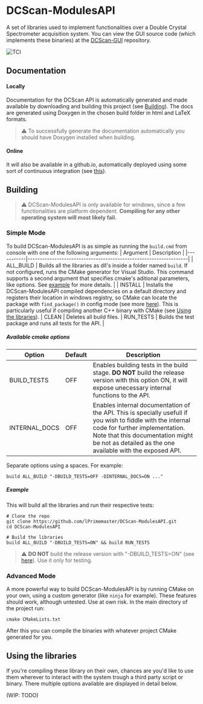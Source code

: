 # DCScan-ModulesAPI
A  set of libraries used to implement functionalities over a Double Crystal Spectrometer acquisition system.
You can view the GUI source code (which implements these binaries) at the [DCScan-GUI](http://github.com/lPrimemaster/DCScan-GUI) repository.

![TCI](https://travis-ci.org/lPrimemaster/DCScan-ModulesAPI.svg?branch=master)

## Documentation
#### Locally
Documentation for the DCScan API is automatically generated and made available by downloading and building this project (see [Building](#building)). The docs are generated using Doxygen in the chosen build folder in html and LaTeX formats.
> :warning: To successfully generate the documentation automatically you should have Doxygen installed when building.
#### Online
It will also be available in a github.io, automatically deployed using some sort of continuous integration (see [this](https://gist.github.com/vidavidorra/548ffbcdae99d752da02)).

## Building

> :warning: DCScan-ModulesAPI is only available for windows, since a few functionalities are platform dependent. **Compiling for any other operating system will most likely fail.**

### Simple Mode
To build DCScan-ModulesAPI is as simple as running the `build.cmd` from console with one of the following arguments:
| Argument  |                            Description                           |
|-----------|------------------------------------------------------------------|
| ALL_BUILD | Builds all the libraries as dll's inside a folder named `build`. If not configured, runs the CMake generator for Visual Studio. This command supports a second argument that specifies cmake's aditional parameters, like options. See [example](#example) for more details. |
| INSTALL   | Installs the DCScan-ModulesAPI compiled dependencies on a default directory and registers their location in windows registry, so CMake can locate the package with `find_package()` in config mode (see more [here](https://cmake.org/cmake/help/latest/command/find_package.html)). This is particularly useful if compiling another C++ binary with CMake (see [Using the libraries](#using-the-libraries)).
| CLEAN     | Deletes all build files.
| RUN_TESTS | Builds the test package and runs all tests for the API.          |

##### Available cmake options

|   Option    | Default | Description |
|-------------|---------|-------------|
| BUILD_TESTS |   OFF   | Enables building tests in the build stage. **DO NOT** build the release version with this option ON, it will expose unecessary internal functions to the API. |
| INTERNAL_DOCS | OFF   | Enables internal documentation of the API. This is specially usefull if you wish to fiddle with the internal code for further implementation. Note that this documentation might be not as detailed as the one available with the exposed API. |

Separate options using a spaces. For example:
```shell
build ALL_BUILD "-DBUILD_TESTS=OFF -DINTERNAL_DOCS=ON ..."
```


##### Example
This will build all the libraries and run their respective tests:
```shell
# Clone the repo
git clone https://github.com/lPrimemaster/DCScan-ModulesAPI.git
cd DCScan-ModulesAPI

# Build the libraries
build ALL_BUILD "-DBUILD_TESTS=ON" && build RUN_TESTS
```
> :warning: **DO NOT** build the release version with "-DBUILD_TESTS=ON" (see [here](#available-cmake-options)). Use it only for testing.


### Advanced Mode
A more powerful way to build DCScan-ModulesAPI is by running CMake on your own, using a custom generator (like `ninja` for example). These features should work, although untested. Use at own risk.
In the main directory of the project run:
```shell
cmake CMakeLists.txt
```
After this you can compile the binaries with whatever project CMake generated for you.

## Using the libraries
If you're compiling these library on their own, chances are you'd like to use them wherever to interact with the system trough a third party script or binary. There multiple options available are displayed in detail below.

(WIP: TODO)
